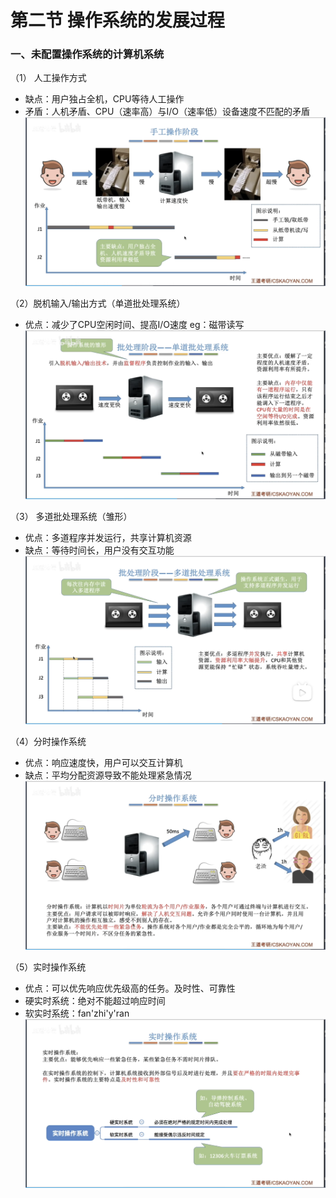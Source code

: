 


# 第二节 操作系统的发展过程

### 一、未配置操作系统的计算机系统
（1） 人工操作方式
- 缺点：用户独占全机，CPU等待人工操作
- 矛盾：人机矛盾、CPU（速率高）与I/O（速率低）设备速度不匹配的矛盾
![输入图片说明](/imgs/2025-07-25/5ppwi0ViE6J20HdN.png)

（2）脱机输入/输出方式（单道批处理系统）
- 优点：减少了CPU空闲时间、提高I/O速度
eg：磁带读写
![输入图片说明](/imgs/2025-07-25/wo0bgo5IWQsuP3qe.png)

（3） 多道批处理系统（雏形）
- 优点：多道程序并发运行，共享计算机资源
- 缺点：等待时间长，用户没有交互功能
![输入图片说明](/imgs/2025-07-25/W1OyfEx2lLugxbch.png)

（4）分时操作系统
- 优点：响应速度快，用户可以交互计算机
- 缺点：平均分配资源导致不能处理紧急情况
![输入图片说明](/imgs/2025-07-25/oK8wWgRjKWyEugru.png)

（5）实时操作系统
- 优点：可以优先响应优先级高的任务。及时性、可靠性
- 硬实时系统：绝对不能超过响应时间
- 软实时系统：fan'zhi'y'ran
![输入图片说明](/imgs/2025-07-25/nd1rWKQDdeaelQSQ.png)
<!--stackedit_data:
eyJoaXN0b3J5IjpbLTEyNTU3OTkwMDMsLTExMjE2OTU1ODRdfQ
==
-->